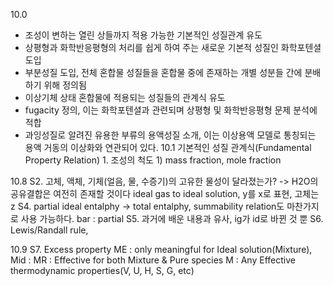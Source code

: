 10.0
- 조성이 변하는 열린 상들까지 적용 가능한 기본적인 성질관계 유도
- 상평형과 화학반응평형의 처리를 쉽게 하여 주는 새로운 기본적 성질인 화학포텐셜 도입
- 부분성질 도입, 전체 혼합물 성질들을 혼합물 중에 존재하는 개별 성분들 간에 분배하기 위해 정의됨
- 이상기체 상태 혼합물에 적용되는 성질들의 관계식 유도
- fugacity 정의, 이는 화학포텐셜과 관련되며 상평형 및 화학반응평형 문제 분석에 적합
- 과잉성질로 알려진 유용한 부류의 용액성질 소개, 이는 이상용액 모델로 통칭되는 용액 거동의 이상화와 연관되어 있다.
10.1 기본적인 성질 관계식(Fundamental Property Relation)
1\. 조성의 척도
1\) mass fraction, mole fraction


10.8
S2. 고체, 액체, 기체(얼음, 물, 수증기)의 고유한 물성이 달라졌는가? -> H2O의 공유결합은 여전히 존재할 것이다
ideal gas to ideal solution, y를 x로 표현, 고체는 z
S4. partial ideal entalphy -> total entalphy, summability relation도 마찬가지로 사용 가능하다. bar : partial
S5. 과거에 배운 내용과 유사, ig가 id로 바뀐 것 뿐
S6. Lewis/Randall rule, 

10.9
S7. Excess property
ME : only meaningful for Ideal solution(Mixture), Mid :
MR : Effective for both Mixture & Pure species
M : Any Effective thermodynamic properties(V, U, H, S, G, etc)
